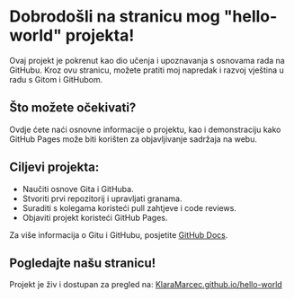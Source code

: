 # Dobrodošli na stranicu mog "hello-world" projekta!

Ovaj projekt je pokrenut kao dio učenja i upoznavanja s osnovama rada na GitHubu. Kroz ovu stranicu, možete pratiti moj napredak i razvoj vještina u radu s Gitom i GitHubom.

## Što možete očekivati?

Ovdje ćete naći osnovne informacije o projektu, kao i demonstraciju kako GitHub Pages može biti korišten za objavljivanje sadržaja na webu.

## Ciljevi projekta:

- Naučiti osnove Gita i GitHuba.
- Stvoriti prvi repozitorij i upravljati granama.
- Suraditi s kolegama koristeći pull zahtjeve i code reviews.
- Objaviti projekt koristeći GitHub Pages.

Za više informacija o Gitu i GitHubu, posjetite [GitHub Docs](https://docs.github.com/).

## Pogledajte našu stranicu!

Projekt je živ i dostupan za pregled na: [KlaraMarcec.github.io/hello-world](https://KlaraMarcec.github.io/hello-world)
